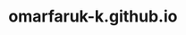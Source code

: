 # omarfaruk-k.github.io

<!-- Please follow the instructions below to finish the setup of your new Qubt site.

## Installation

0) Add a LICENSE to your repo.
1) Clone your version of the template to your local computer:
```shell
git clone https://github.com/omarfaruk-k/omarfaruk-k.github.io
```
2) Change the module name to match your github repo in `go.mod`.
3) Modify `config/_default/hugo.yaml` and `config/_default/params.yaml` according to the Configuration below.
4) In a terminal/commandline, move to the newly created folder using `cd`.
5) Build a local version of your site by executing `hugo server`. You can see the site by navigating to `http://localhost:1313/omarfaruk-k.github.io/` (actual URL will be outputted in the CLI) in a browser.
6) Add a new image to the `assets/` folder, using the same name as you specified in `params.yaml`.
7) Add a new `icon.png` file to update the favicon. The png file should be 512px by 512px in size.

---

## Configuration

All configuration is done in the four configuration files under `config/_default/`. The URL and site title can be set in `hugo.yaml`. The navbar settings are set in `menus.yaml`. All other parameters are set in `params.yaml`.

`hugo.yaml`:
```yaml
baseURL: 'https://omarfaruk-k.github.io/omarfaruk-k.github.io'
title: 'Qubt Theme'
```

`menus.yaml`:
```yaml
main:
- name: Home
  url: /
  weight: 10
- name: Blog
  url: /blog/
  weight: 20
- name: About
  url: /about/
  weight: 30
```

`params.yaml`:
```yaml
############################
## Author
############################

author:
  name: omarfaruk-k
  image: author.jpeg
  greeting: "A personal blog theme for Hugo :evergreen_tree:"
  icon: ":wave:"

############################
## Links
############################

links:
  - github: https://github.com/omarfaruk-k/omarfaruk-k.github.io
  - link: https://github.com/omarfaruk-k/omarfaruk-k.github.io#readme
 

###############################
## OpenGraph & Twitter Cards
###############################

title: omarfaruk-k.github.io
description: "Demo site build with Qubt & Hugo"
images:
  - thumbnail.jpeg
```

Links are defined by the name (i.e. "github" or "facebook"). The names must match one of the supported link icons, see list below.

### Supported Social Icons
| **Supported Icons** | **Supported Icons** | **Supported Icons** | **Supported Icons** |
| --- | --- | --- | --- |
| amazon | apple | bandcamp | bitbucket | 
| bluesky | check-mark | codepen | dev |
| discord | dribbble | email | etsy |
| facebook | flickr | foursquare | github |
| gitlab | google | instagram | keybase |
| kickstarter | link | linkedin | mastodon |
| medium | orcid | patreon | paypal | pinterest |
| reddit | signal | skype | slack |
| snapchat | soundcloud | spotify | stack-exchange |
| stack-overflow | strava | telegram | tiktok |
| tumblr | twitch | untappd | website |
| whatsapp | windows | x-twitter | youtube |


### Custom Social Icons
Users can provide their own icons by placing a `.svg` image in `./assets/icons/` in their own repo. Creating folders when necessary. The image should be as circular as possible for the best result. Don't use spaces in the filename! Find all current icons [here](https://github.com/chrede88/qubt/tree/main/assets/icons).

---

## Update the Theme Version

The theme version used to build the site is defined in `go.mod` file.

The best practice is to update to released and tested versions. To update to a specific version execute the following command in a terminal/commandline (at the root path of your site repo):

```shell
  hugo mod get github.com/Chrede88/qubt@vX.Y.Z
```
Replace X,Y & Z with the corresponding version numbers. You can find the releases [here](https://github.com/Chrede88/qubt/releases). Please check if any breaking changes are listed under the release you want to update to, before proceeding.

---

## Deploy on Github Pages
You can very easily deploy your site using Github Pages. Included in this template is a Github Action workflow that will build and deploy your site to Github Pages automatically:+1:

You can find the workflow here `.github/deploymentWorkflow/buildDeploy.yml`. To use this, move it to `.github/workflows/`.

The workflow is already set up and ready to go, but go through it and spend some time to understand what's going on. Otherwise, it'll always be this black box of magic that you can't fix when it breaks!

Last step: Go to Settings -> Pages -> Build and deployment -> Set the Source to "Github Actions".

Next time you publish a release this workflow will build and deploy your site :tada:

Your site will be published to the following URL:
`https://omarfaruk-k.github.io/omarfaruk-k.github.io` -->